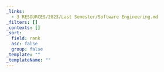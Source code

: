 ```yaml
---
_links:
  - 3 RESOURCES/2023/Last Semester/Software Engineering.md
_filters: []
_contexts: []
_sort:
  field: rank
  asc: false
  group: false
_template: ""
_templateName: ""
---
```

